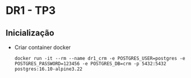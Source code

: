 # DR1 - TP3

## Inicialização

- Criar container docker
       
      docker run -it --rm --name dr1_crm -e POSTGRES_USER=postgres -e POSTGRES_PASSWORD=123456 -e POSTGRES_DB=crm -p 5432:5432 postgres:16.10-alpine3.22
